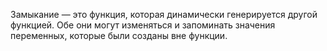 Замыкание — это функция, которая динамически генерируется другой функцией. Обе они могут изменяться и запоминать значения переменных, которые были созданы вне функции.
